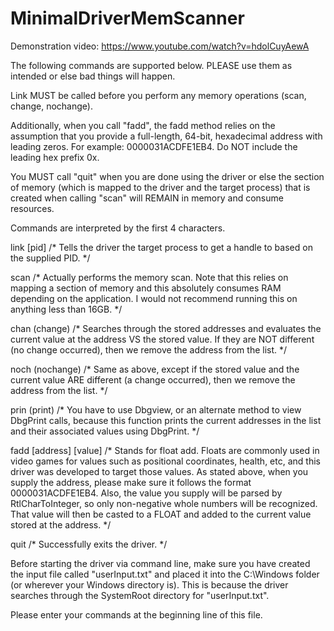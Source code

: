 # MinimalDriverMemScanner

Demonstration video: https://www.youtube.com/watch?v=hdolCuyAewA

The following commands are supported below. PLEASE use them as intended or else bad things will happen.

Link MUST be called before you perform any memory operations (scan, change, nochange).

Additionally, when you call "fadd", the fadd method relies on the assumption that you provide a full-length, 64-bit, hexadecimal address with leading zeros. For example: 0000031ACDFE1EB4. Do NOT include the leading hex prefix 0x.

You MUST call "quit" when you are done using the driver or else the section of memory (which is mapped to the driver and the target process) that is created when calling "scan" will REMAIN in memory and consume resources.

Commands are interpreted by the first 4 characters.

link [pid] /* Tells the driver the target process to get a handle to based on the supplied PID. */

scan /* Actually performs the memory scan. Note that this relies on mapping a section of memory and this absolutely consumes RAM depending on the application. I would not recommend running this on anything less than 16GB. */

chan (change) /* Searches through the stored addresses and evaluates the current value at the address VS the stored value. If they are NOT different (no change occurred), then we remove the address from the list. */

noch (nochange) /* Same as above, except if the stored value and the current value ARE different (a change occurred), then we remove the address from the list. */

prin (print) /* You have to use Dbgview, or an alternate method to view DbgPrint calls, because this function prints the current addresses in the list and their associated values using DbgPrint. */

fadd [address] [value] /* Stands for float add. Floats are commonly used in video games for values such as positional coordinates, health, etc, and this driver was developed to target those values. As stated above, when you supply the address, please make sure it follows the format 0000031ACDFE1EB4. Also, the value you supply will be parsed by RtlCharToInteger, so only non-negative whole numbers will be recognized. That value will then be casted to a FLOAT and added to the current value stored at the address. */

quit /* Successfully exits the driver. */

Before starting the driver via command line, make sure you have created the input file called "userInput.txt" and placed it into the C:\Windows folder (or wherever your Windows directory is). This is because the driver searches through the SystemRoot directory for "userInput.txt".

Please enter your commands at the beginning line of this file.